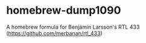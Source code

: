 homebrew-dump1090
=================

A homebrew formula for Benjamin Larsson's RTL 433 (https://github.com/merbanan/rtl_433)



